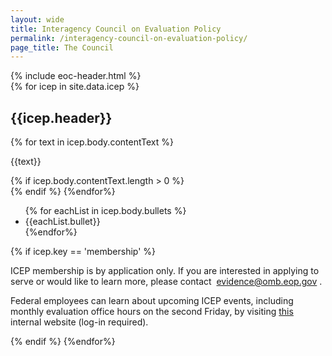 ```yaml
---
layout: wide
title: Interagency Council on Evaluation Policy
permalink: /interagency-council-on-evaluation-policy/
page_title: The Council
---
```


<div class="usa-layout-docs">
  {% include eoc-header.html %}
  <div class="grid-container">
    <div class="grid-row grid-gap">
        <div>
          {% for icep in site.data.icep %}
            <h2>{{icep.header}}</h2>
            {% for text in icep.body.contentText %}
                <p>{{text}}</p>
                {% if icep.body.contentText.length > 0 %}<br> {% endif %}
            {%endfor%}
            <ul>
              {% for eachList in icep.body.bullets %}
                <li>{{eachList.bullet}} </li>
              {%endfor%}
            </ul>
            {% if icep.key == 'membership' %}
              <p>ICEP membership is by application only. If you are interested in applying to serve or would like to learn more, please contact 
                <a href="mailto:evidence@omb.eop.gov" aria-label="Email Address (opens your default email application)">evidence@omb.eop.gov</a>
              .</p>
              <p> Federal employees can learn about upcoming ICEP events, including monthly evaluation office hours on the second Friday, by visiting 
                <a 
                  href="https://community.max.gov/x/wVkCgg" 
                  aria-label="Internal website (opens in a new window)"
                  target="_blank">this
                </a> 
                internal website (log-in required).</p>
            {% endif %}
          {%endfor%}
        </div>
    </div>
  </div>
</div>
